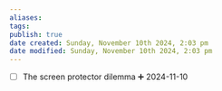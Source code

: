 ```yaml
---
aliases: 
tags: 
publish: true
date created: Sunday, November 10th 2024, 2:03 pm
date modified: Sunday, November 10th 2024, 2:03 pm
---
```


- [ ] The screen protector dilemma ➕ 2024-11-10